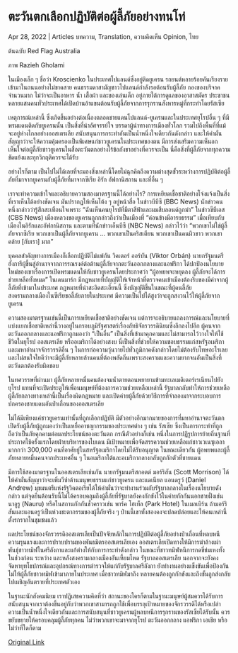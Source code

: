# ตะวันตกเลือกปฏิบัติต่อผู้ลี้ภัยอย่างทนโท่

Apr 28, 2022 | Articles บทความ, Translation, ความคิดเห็น Opinion, ไทย





ต้นฉบับ Red Flag Australia

ภาพ Razieh Gholami

ในเมืองเล็ก ๆ ชื่อว่า Kroscienko ในประเทศโปแลนด์ซึ่งอยู่ติดยูเครน รถยนต์หลายร้อยคันเรียงรายเข้ามาในถนนอย่างไม่ขาดสาย คนธรรมดาสามัญชาวโปแลนด์กำลังรอต้อนรับผู้ลี้ภัย กองของบริจาคจำนวนมาก ไม่ว่าจะเป็นอาหาร น้ำ เสื้อผ้า และของเล่นเด็ก อยู่ภายใต้การดูแลของอาสาสมัคร ประชาชนหลายแสนคนทั่วประเทศได้เปิดบ้านอ้าแขนต้อนรับผู้ลี้ภัยจากการรุกรานสังหารหมู่ที่กระทำโดยรัสเซีย

เหตุการณ์เหล่านี้ ซึ่งเกิดขึ้นอย่างต่อเนื่องตลอดชายแดนโปแลนด์-ยูเครนและในประเทศยุโรปอื่น ๆ ที่มีพรมแดนติดกับยูเครนนั้น เป็นสิ่งที่น่าอัศจรรย์ใจ บรรดาผู้นำทางการเมืองทั่วโลก รวมไปถึงพื้นที่ที่แม้จะอยู่ห่างไกลอย่างออสเตรเลีย สนับสนุนการกระทำอันเป็นน้ำหนึ่งใจเดียวกันดังกล่าว และให้คำมั่นสัญญาว่าจะให้ความคุ้มครองเป็นพิเศษแก่ชาวยูเครนในประเทศของตน มีการส่งเสริมความเห็นอกเห็นใจต่อผู้ลี้ภัยชาวยูเครนในสื่อตะวันตกอย่างไร้ข้อกังขาอย่างที่ควรจะเป็น นี่คือสิ่งที่ผู้ลี้ภัยจากทุกความขัดแย้งและทุกวิกฤติควรจะได้รับ

อย่างไรก็ตาม เป็นไปไม่ได้เลยที่จะมองสิ่งเหล่านี้โดยไม่ฉุกคิดถึงความต่างสุดขั้วระหว่างการปฏิบัติต่อผู้ลี้ภัยที่มาจากยูเครนกับผู้ลี้ภัยที่มาจากซีเรีย อิรัก อัฟกานิสถาน และที่อื่น ๆ

เราจะทำความเข้าใจและอธิบายความสองมาตรฐานนี้ได้อย่างไร? การเหยียดเชื้อชาติอย่างโจ่งแจ้งเป็นสิ่งที่เราเห็นได้อย่างชัดเจน มันปรากฏให้เห็นโต้ง ๆ อยู่หน้าสื่อ ในข่าวบีบีซี (BBC News) นักข่าวคนหนึ่งกล่าวว่ารู้สึกสะเทือนใจเพราะ “ฉันเห็นคนยุโรปที่มีตาสีฟ้าและผมสีบลอนด์ถูกฆ่า” ในข่าวซีบีเอส (CBS News) เมืองหลวงของยูเครนถูกกล่าวถึงว่าเป็นเมืองที่ “ค่อนข้างมีอารยธรรม” เมื่อเทียบกับเมืองในอิรักและอัฟกานิสถาน และตามที่นักข่าวเอ็นบีซี (NBC News) กล่าวไว้ว่า “พวกเขาไม่ใช่ผู้ลี้ภัยจากซีเรีย พวกเขาเป็นผู้ลี้ภัยจากยูเครน … พวกเขาเป็นคริสเตียน พวกเขาเป็นคนผิวขาว พวกเขาคล้าย [กับเรา] มาก”

บุคคลสำคัญทางการเมืองก็เลือกปฏิบัติไม่แพ้กัน วิคเตอร์ ออร์บัน (Viktor Orbán) นายกรัฐมนตรีฮังการีผู้ขึ้นสู่อำนาจจากการรณรงค์ต่อต้านผู้ลี้ภัยจากตะวันออกกลางและแอฟริกา ได้ปกป้องนโยบายใหม่ของเขาเรื่องการเปิดพรมแดนให้กับชาวยูเครนโดยประกาศว่า “ผู้อพยพจะหยุดลง ผู้ลี้ภัยจะได้การช่วยเหลือทั้งหมด” ในเดนมาร์ก มีกฎหมายที่บัญญัติให้เจ้าหน้าที่ตรวจคนเข้าเมืองต้องริบของมีค่าจากผู้ลี้ภัยที่เข้ามาในประเทศ กฎหมายที่น่าสะอิดสะเอียนนี้ ซึ่งบัญญัติขึ้นในขณะที่ผู้คนลี้ภัยสงครามกลางเมืองในซีเรียขอลี้ภัยภายในประเทศ มีความเป็นไปได้สูงว่าจะถูกสงวนไว้ให้ผู้ลี้ภัยจากยูเครน

ความสองมาตรฐานเช่นนี้เป็นการเหยียดเชื้อชาติอย่างชัดเจน แต่การจะอธิบายแถลงการณ์และนโยบายที่แบ่งแยกเชื้อชาติเหล่านี้วางอยู่ในกรอบภูมิรัฐศาสตร์เรื่องลัทธิจักรวรรดินิยมซึ่งลึกลงไปอีก ผู้คนจากตะวันออกกลางและแอฟริกาถูกมองว่า “เป็นอื่น” เป็นสิ่งที่เข้ามาคุกคามและไม่สามารถไว้วางใจให้ใช้ชีวิตในยุโรป ออสเตรเลีย หรืออเมริกาได้อย่างสงบ นี่เป็นสิ่งที่ช่วยให้ความชอบธรรมแก่สหรัฐอเมริกาและมหาอำนาจจักรวรรดิอื่น ๆ ในการก่อความวุ่นวายไปทั่วภูมิภาคดังกล่าวโดยไม่ต้องรับโทษอะไรเลย และไม่สนใจใยดีว่าจะมีผู้ลี้ภัยหลายล้านคนที่ต้องพลัดถิ่นเพราะสงครามและความยากจนอันเป็นสิ่งที่ตะวันตกต้องรับผิดชอบ

ในทศวรรษที่ผ่านมา ผู้ลี้ภัยหลายหมื่นคนต้องจมน้ำตายตอนพยายามข้ามทะเลเมดิเตอร์เรเนียนไปยังยุโรป แทนที่จะเปิดประตูให้เพื่อนมนุษย์ที่ต้องการความช่วยเหลือเหล่านี้ รัฐบาลกลับทำให้การช่วยเหลือผู้ลี้ภัยกลางทางเหล่านี้เป็นเรื่องผิดกฎหมาย และเปิดค่ายผู้ลี้ภัยด้วยวิธีการที่จำลองมาจากระบอบการปกครองชายแดนอันป่าเถื่อนของออสเตรเลีย

ไม่ได้มีเพียงแค่ชาวยูเครนเท่านั้นที่ถูกเลือกปฏิบัติ มีตัวอย่างอีกมากมายของการที่มหาอำนาจตะวันตกเปิดรับผู้ลี้ภัยผู้ถูกมองว่าเป็นเหยื่ออาชญากรรมของประเทศต่าง ๆ เช่น รัสเซีย ซึ่งเป็นการกระทำที่ถูกถือว่าเป็นภัยคุกคามต่อผลประโยชน์ของตะวันตก กรณีตัวอย่างก็เช่น หนึ่งในการปฏิรูปการย้ายถิ่นฐานที่ประกาศใช้ครั้งแรกโดยฝ่ายบริหารของไบเดน มีเป้าหมายเพื่อจัดสรรความช่วยเหลือแก่ชาวเวเนซุเอลามากกว่า 300,000 คนที่อาศัยยู่ในสหรัฐอเมริกาโดยไม่ได้รับอนุญาต ในขณะเดียวกัน ผู้อพยพและผู้ลี้ภัยหลายหมื่นคนจากประเทศอื่น ๆ ในอเมริกาใต้และอเมริกากลางกลับถูกกักตัวที่ชายแดน

มีการใช้สองมาตรฐานในออสเตรเลียเช่นกัน นายกรัฐมนตรีสกอตต์ มอร์ริสัน (Scott Morrison) ได้ให้คำมั่นสัญญาว่าจะเพิ่มวีซ่าด้านมนุษยธรรมแก่ชาวยูเครน และแดเนียล แอนดรูว์ (Daniel Andrew) มุขมนตรีแห่งรัฐวิคตอเรียได้ให้คำมั่นว่าจะทำงานร่วมกับรัฐบาลกลางในเรื่องนโยบายดังกล่าว แต่จุดยืนต้อนรับนี้ไม่ได้ครอบคลุมถึงผู้ลี้ภัยที่รัฐบาลยังคงกักขังไว้ในค่ายกักกันนอกชายฝั่งเช่นนาอูรู (Nauru) หรือในสถานกักกันชั่วคราวเช่น พาร์ค โฮเท็ล (Park Hotel) ในเมลเบิร์น ถ้ามอร์ริสันและแอนดรูว์เป็นห่วงชะตากรรมของผู้ลี้ภัยจริง ๆ ป่านนี้เขาทั้งสองคงจะปลดปล่อยและให้คนเหล่านี้ตั้งรกรากในชุมชนแล้ว

ผลประโยชน์ของจักรวรรดิออสเตรเลียเป็นปัจจัยหลักในการปฏิบัติต่อผู้ลี้ภัยอย่างป่าเถื่อนที่หลบหนีความรุนแรงและการปราบปรามของพันธมิตรออสเตรเลียเอง ออสเตรเลียเปิดทางให้มีการฆ่าล้างเผ่าพันธุ์ชาวทมิฬในศรีลังกาและแก้ต่างให้กับการกระทำดังกล่าว ในขณะที่ชาวทมิฬหนีการกดขี่ข่มเหงทั้งในช่วงก่อน ระหว่าง และหลังสงครามกลางเมืองอันเหี้ยมโหด รัฐบาลออสเตรเลีย นอกจากจะยังคงจัดหายุทโธปกรณ์และอุปกรณ์ทางการตำรวจให้แก่กับรัฐบาลศรีลังกา ยังทำงานอย่างแข็งขันเพื่อป้องกันไม่ให้ผู้ลี้ภัยชาวทมิฬเข้ามาภายในประเทศ เมื่อชาวทมิฬมาถึง หลายคนต้องถูกกักขังและถึงขั้นถูกส่งกลับไปเผชิญอันตรายที่ประเทศตัวเอง

ในฐานะนักสังคมนิยม เราปฏิเสธความคิดที่ว่า สถานะของใครก็ตามในฐานะมนุษย์ผู้สมควรได้รับการสนับสนุนจากเราต้องขึ้นอยู่กับว่าพวกเขาสามารถถูกใช้เพื่อบรรลุเป้าหมายของจักรวรรดิได้หรือเปล่า ความเป็นน้ำหนึ่งใจเดียวกันและการสนับสนุนที่ชาวยูเครนผู้หลบหนีการรุกรานของรัสเซียได้รับนั้น ควรขยับขยายให้ครอบคลุมผู้ลี้ภัยทุกคน ไม่ว่าพวกเขาจะมาจากยุโรป ตะวันออกกลาง แอฟริกา เอเชีย หรือไม่ว่าที่ใดก็ตาม



[Original Link](https://www.dindeng.com/ukraine-refugee/)